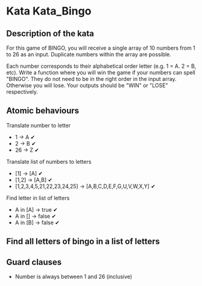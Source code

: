 # Kata Kata_Bingo

## Description of the kata
For this game of BINGO, you will receive a single array of 10 numbers from 1 to 26 as an input. Duplicate numbers within the array are possible.

Each number corresponds to their alphabetical order letter (e.g. 1 = A. 2 = B, etc). Write a function where you will win the game if your numbers can spell "BINGO". They do not need to be in the right order in the input array. Otherwise you will lose. Your outputs should be "WIN" or "LOSE" respectively.

## Atomic behaviours
Translate number to letter
- 1 -> A ✔
- 2 -> B ✔
- 26 -> Z ✔

Translate list of numbers to letters
- [1] -> [A] ✔
- [1,2] -> [A,B] ✔
- [1,2,3,4,5,21,22,23,24,25] -> [A,B,C,D,E,F,G,U,V,W,X,Y] ✔

Find letter in list of letters
- A in [A] -> true ✔
- A in [] -> false ✔
- A in [B] -> false ✔

Find all letters of bingo in a list of letters
- 

## Guard clauses
- Number is always between 1 and 26 (inclusive)